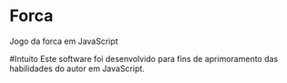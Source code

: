 # Forca
Jogo da forca em JavaScript

#Intuito
Este software foi desenvolvido para fins de aprimoramento das habilidades do autor em JavaScript.

